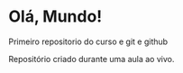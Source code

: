 # Olá, Mundo!
 Primeiro repositorio do curso e git e github

Repositório criado durante uma aula ao vivo.